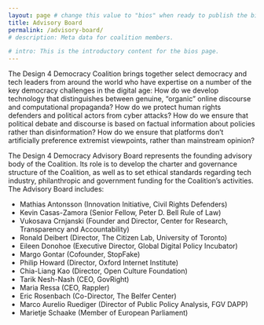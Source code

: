 ```yaml
---
layout: page # change this value to "bios" when ready to publish the bio section.
title: Advisory Board
permalink: /advisory-board/
# description: Meta data for coalition members.

# intro: This is the introductory content for the bios page.
---
```

The Design 4 Democracy Coalition brings together select democracy and tech leaders from around the world who have expertise on a number of the key democracy challenges in the digital age: How do we develop technology that distinguishes between genuine, “organic” online discourse and computational propaganda? How do we protect human rights defenders and political actors from cyber attacks? How do we ensure that political debate and discourse is based on factual information about policies rather than disinformation? How do we ensure that platforms don’t artificially preference extremist viewpoints, rather than mainstream opinion?

The Design 4 Democracy Advisory Board represents the founding advisory body of the Coalition. Its role is to develop the charter and governance structure of the Coalition, as well as to set ethical standards regarding tech industry, philanthropic and government funding for the Coalition’s activities. The Advisory Board includes:

* Mathias Antonsson (Innovation Initiative, Civil Rights Defenders)
* Kevin Casas-Zamora (Senior Fellow, Peter D. Bell Rule of Law)
* Vukosava Crnjanski (Founder and Director, Center for Research, Transparency and Accountability)
* Ronald Deibert (Director, The Citizen Lab, University of Toronto)
* Eileen Donohoe (Executive Director, Global Digital Policy Incubator)
* Margo Gontar (Cofounder, StopFake)
* Philip Howard (Director, Oxford Internet Institute)
* Chia-Liang Kao (Director, Open Culture Foundation)
* Tarik Nesh-Nash (CEO, GovRight)
* Maria Ressa (CEO, Rappler)
* Eric Rosenbach (Co-Director, The Belfer Center)
* Marco Aurelio Ruediger (Director of Public Policy Analysis, FGV DAPP)
* Marietje Schaake (Member of European Parliament)
